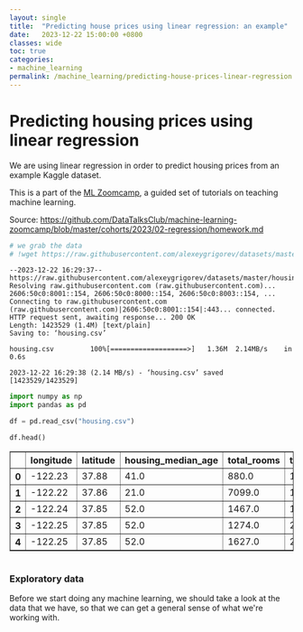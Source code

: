 ```yaml
---
layout: single
title:  "Predicting house prices using linear regression: an example"
date:   2023-12-22 15:00:00 +0800
classes: wide
toc: true
categories:
- machine_learning
permalink: /machine_learning/predicting-house-prices-linear-regression
---
```


# Predicting housing prices using linear regression

We are using linear regression in order to predict housing prices from an example Kaggle dataset.

This is a part of the [ML Zoomcamp](https://github.com/DataTalksClub/machine-learning-zoomcamp/), a guided set of tutorials on teaching machine learning.

Source: https://github.com/DataTalksClub/machine-learning-zoomcamp/blob/master/cohorts/2023/02-regression/homework.md



```python
# we grab the data 
# !wget https://raw.githubusercontent.com/alexeygrigorev/datasets/master/housing.csv
```

    --2023-12-22 16:29:37--  https://raw.githubusercontent.com/alexeygrigorev/datasets/master/housing.csv
    Resolving raw.githubusercontent.com (raw.githubusercontent.com)... 2606:50c0:8001::154, 2606:50c0:8000::154, 2606:50c0:8003::154, ...
    Connecting to raw.githubusercontent.com (raw.githubusercontent.com)|2606:50c0:8001::154|:443... connected.
    HTTP request sent, awaiting response... 200 OK
    Length: 1423529 (1.4M) [text/plain]
    Saving to: ‘housing.csv’
    
    housing.csv         100%[===================>]   1.36M  2.14MB/s    in 0.6s    
    
    2023-12-22 16:29:38 (2.14 MB/s) - ‘housing.csv’ saved [1423529/1423529]
    



```python
import numpy as np
import pandas as pd
```


```python
df = pd.read_csv("housing.csv")
```


```python
df.head()
```




<div>
<style scoped>
    .dataframe tbody tr th:only-of-type {
        vertical-align: middle;
    }

    .dataframe tbody tr th {
        vertical-align: top;
    }

    .dataframe thead th {
        text-align: right;
    }
</style>
<table border="1" class="dataframe">
  <thead>
    <tr style="text-align: right;">
      <th></th>
      <th>longitude</th>
      <th>latitude</th>
      <th>housing_median_age</th>
      <th>total_rooms</th>
      <th>total_bedrooms</th>
      <th>population</th>
      <th>households</th>
      <th>median_income</th>
      <th>median_house_value</th>
      <th>ocean_proximity</th>
    </tr>
  </thead>
  <tbody>
    <tr>
      <th>0</th>
      <td>-122.23</td>
      <td>37.88</td>
      <td>41.0</td>
      <td>880.0</td>
      <td>129.0</td>
      <td>322.0</td>
      <td>126.0</td>
      <td>8.3252</td>
      <td>452600.0</td>
      <td>NEAR BAY</td>
    </tr>
    <tr>
      <th>1</th>
      <td>-122.22</td>
      <td>37.86</td>
      <td>21.0</td>
      <td>7099.0</td>
      <td>1106.0</td>
      <td>2401.0</td>
      <td>1138.0</td>
      <td>8.3014</td>
      <td>358500.0</td>
      <td>NEAR BAY</td>
    </tr>
    <tr>
      <th>2</th>
      <td>-122.24</td>
      <td>37.85</td>
      <td>52.0</td>
      <td>1467.0</td>
      <td>190.0</td>
      <td>496.0</td>
      <td>177.0</td>
      <td>7.2574</td>
      <td>352100.0</td>
      <td>NEAR BAY</td>
    </tr>
    <tr>
      <th>3</th>
      <td>-122.25</td>
      <td>37.85</td>
      <td>52.0</td>
      <td>1274.0</td>
      <td>235.0</td>
      <td>558.0</td>
      <td>219.0</td>
      <td>5.6431</td>
      <td>341300.0</td>
      <td>NEAR BAY</td>
    </tr>
    <tr>
      <th>4</th>
      <td>-122.25</td>
      <td>37.85</td>
      <td>52.0</td>
      <td>1627.0</td>
      <td>280.0</td>
      <td>565.0</td>
      <td>259.0</td>
      <td>3.8462</td>
      <td>342200.0</td>
      <td>NEAR BAY</td>
    </tr>
  </tbody>
</table>
</div>




```python

```

### Exploratory data 

Before we start doing any machine learning, we should take a look at the data that we have, so that we can get a general sense of what we're working with.


```python

```
